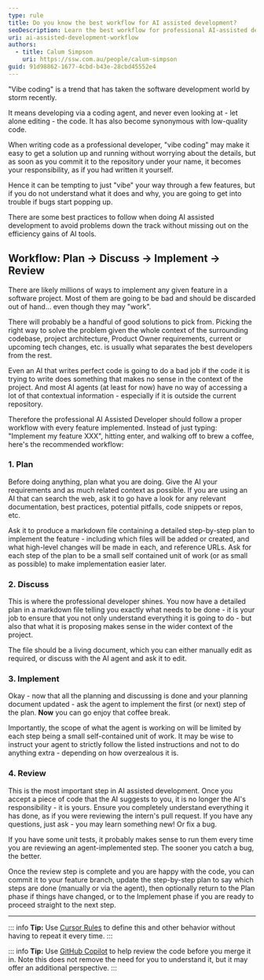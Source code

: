 ```yaml
---
type: rule
title: Do you know the best workflow for AI assisted development?
seoDescription: Learn the best workflow for professional AI-assisted development and avoid the pitfalls of "vibe coding".
uri: ai-assisted-development-workflow
authors:
  - title: Calum Simpson
    uri: https://ssw.com.au/people/calum-simpson
guid: 91d98862-1677-4cbd-b43e-28cbd45552e4
---
```

"Vibe coding" is a trend that has taken the software development world by storm recently.

It means developing via a coding agent, and never even looking at - let alone editing - the code. It has also become synonymous with low-quality code.

When writing code as a professional developer, "vibe coding" may make it easy to get a solution up and running without worrying about the details, but as soon as you commit it to the repository under your name, it becomes your responsibility, as if you had written it yourself.

Hence it can be tempting to just "vibe" your way through a few features, but if you do not understand what it does and why, you are going to get into trouble if bugs start popping up.

There are some best practices to follow when doing AI assisted development to avoid problems down the track without missing out on the efficiency gains of AI tools.
        

<!--endintro-->

## Workflow: Plan → Discuss → Implement → Review

There are likely millions of ways to implement any given feature in a software project. Most of them are going to be bad and should be discarded out of hand... even though they may "work".

There will probably be a handful of good solutions to pick from. Picking the right way to solve the problem given the whole context of the surrounding codebase, project architecture, Product Owner requirements, current or upcoming tech changes, etc. is usually what separates the best developers from the rest.

Even an AI that writes perfect code is going to do a bad job if the code it is trying to write does something that makes no sense in the context of the project. And most AI agents (at least for now) have no way of accessing a lot of that contextual information - especially if it is outside the current repository.

Therefore the professional AI Assisted Developer should follow a proper workflow with every feature implemented. Instead of just typing: "Implement my feature XXX", hitting enter, and walking off to brew a coffee, here's the recommended workflow:

### 1. Plan

Before doing anything, plan what you are doing. Give the AI your requirements and as much related context as possible. If you are using an AI that can search the web, ask it to go have a look for any relevant documentation, best practices, potential pitfalls, code snippets or repos, etc.

Ask it to produce a markdown file containing a detailed step-by-step plan to implement the feature - including which files will be added or created, and what high-level changes will be made in each, and reference URLs. Ask for each step of the plan to be a small self contained unit of work (or as small as possible) to make implementation easier later.

### 2. Discuss

This is where the professional developer shines. You now have a detailed plan in a markdown file telling you exactly what needs to be done - it is your job to ensure that you not only understand everything it is going to do - but also that what it is proposing makes sense in the wider context of the project.

The file should be a living document, which you can either manually edit as required, or discuss with the AI agent and ask it to edit.

### 3. Implement

Okay - now that all the planning and discussing is done and your planning document updated - ask the agent to implement the first (or next) step of the plan. **Now** you can go enjoy that coffee break.

Importantly, the scope of what the agent is working on will be limited by each step being a small self-contained unit of work. It may be wise to instruct your agent to strictly follow the listed instructions and not to do anything extra - depending on how overzealous it is.

### 4. Review

This is the most important step in AI assisted development. Once you accept a piece of code that the AI suggests to you, it is no longer the AI's responsibility - it is yours. Ensure you completely understand everything it has done, as if you were reviewing the intern's pull request. If you have any questions, just ask - you may learn something new! Or fix a bug.

If you have some unit tests, it probably makes sense to run them every time you are reviewing an agent-implemented step. The sooner you catch a bug, the better.

Once the review step is complete and you are happy with the code, you can commit it to your feature branch, update the step-by-step plan to say which steps are done (manually or via the agent), then optionally return to the Plan phase if things have changed, or to the Implement phase if you are ready to proceed straight to the next step.

---

::: info
**Tip:** Use [Cursor Rules](https://docs.cursor.com/context/rules) to define this and other behavior without having to repeat it every time.
:::

::: info
**Tip:** Use [GitHub Copilot](https://docs.github.com/en/copilot/using-github-copilot/code-review/using-copilot-code-review) to help review the code before you merge it in. Note this does not remove the need for you to understand it, but it may offer an additional perspective.
:::

